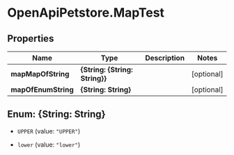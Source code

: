 # OpenApiPetstore.MapTest

## Properties
Name | Type | Description | Notes
------------ | ------------- | ------------- | -------------
**mapMapOfString** | **{String: {String: String}}** |  | [optional] 
**mapOfEnumString** | **{String: String}** |  | [optional] 


<a name="{String: String}"></a>
## Enum: {String: String}


* `UPPER` (value: `"UPPER"`)

* `lower` (value: `"lower"`)





